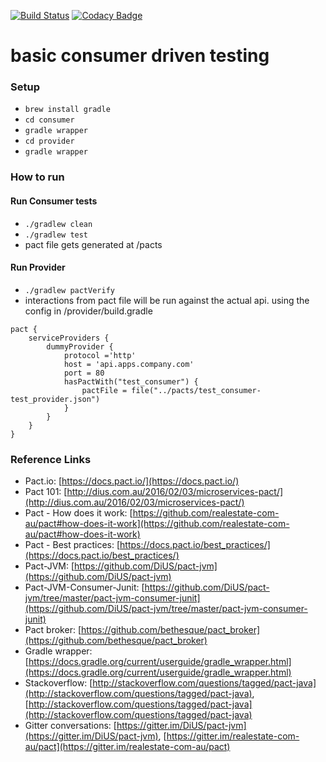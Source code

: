 [![Build Status](https://travis-ci.org/shashidesai/pactdemo.svg?branch=master)](https://travis-ci.org/shashidesai/pactdemo)   [![Codacy Badge](https://api.codacy.com/project/badge/Grade/405861391a36425db5bf409834476488)](https://www.codacy.com/app/shashidhar.desai/pactdemo?utm_source=github.com&amp;utm_medium=referral&amp;utm_content=shashidesai/pactdemo&amp;utm_campaign=Badge_Grade)

# basic consumer driven testing 

### Setup
* `brew install gradle`
* `cd consumer`
* `gradle wrapper` 
* `cd provider`
* `gradle wrapper`

### How to run
#### Run Consumer tests 
* `./gradlew clean`
* `./gradlew test`
* pact file gets generated at /pacts

#### Run Provider
* `./gradlew pactVerify`
* interactions from pact file will be run against the actual api.
using the config in /provider/build.gradle
```
pact {
    serviceProviders {
        dummyProvider {
            protocol ='http'
            host = 'api.apps.company.com'
            port = 80
            hasPactWith("test_consumer") {
                pactFile = file("../pacts/test_consumer-test_provider.json")
            }
        }
    }
}
```
### Reference Links
* Pact.io: [https://docs.pact.io/](https://docs.pact.io/)
* Pact 101: [http://dius.com.au/2016/02/03/microservices-pact/](http://dius.com.au/2016/02/03/microservices-pact/)
* Pact - How does it work: [https://github.com/realestate-com-au/pact#how-does-it-work](https://github.com/realestate-com-au/pact#how-does-it-work)
* Pact - Best practices: [https://docs.pact.io/best_practices/](https://docs.pact.io/best_practices/) 
* Pact-JVM: [https://github.com/DiUS/pact-jvm](https://github.com/DiUS/pact-jvm)
* Pact-JVM-Consumer-Junit: [https://github.com/DiUS/pact-jvm/tree/master/pact-jvm-consumer-junit](https://github.com/DiUS/pact-jvm/tree/master/pact-jvm-consumer-junit)
* Pact broker: [https://github.com/bethesque/pact_broker](https://github.com/bethesque/pact_broker)
* Gradle wrapper: [https://docs.gradle.org/current/userguide/gradle_wrapper.html](https://docs.gradle.org/current/userguide/gradle_wrapper.html)
* Stackoverflow: [http://stackoverflow.com/questions/tagged/pact-java](http://stackoverflow.com/questions/tagged/pact-java), [http://stackoverflow.com/questions/tagged/pact-java](http://stackoverflow.com/questions/tagged/pact-java)
* Gitter conversations: [https://gitter.im/DiUS/pact-jvm](https://gitter.im/DiUS/pact-jvm), [https://gitter.im/realestate-com-au/pact](https://gitter.im/realestate-com-au/pact)
